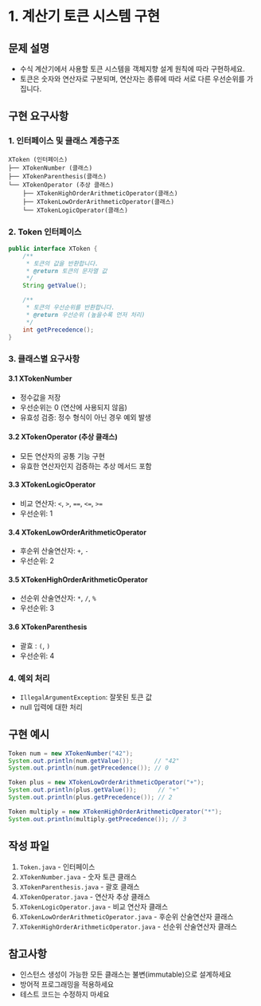 # 1. 계산기 토큰 시스템 구현

## 문제 설명

- 수식 계산기에서 사용할 토큰 시스템을 객체지향 설계 원칙에 따라 구현하세요.
- 토큰은 숫자와 연산자로 구분되며, 연산자는 종류에 따라 서로 다른 우선순위를 가집니다.

## 구현 요구사항

### 1. 인터페이스 및 클래스 계층구조

```
XToken (인터페이스)
├── XTokenNumber (클래스)
├── XTokenParenthesis(클래스)
└── XTokenOperator (추상 클래스)
    ├── XTokenHighOrderArithmeticOperator(클래스)
    ├── XTokenLowOrderArithmeticOperator(클래스)
    └── XTokenLogicOperator(클래스)
```

### 2. Token 인터페이스

```java
public interface XToken {
    /**
     * 토큰의 값을 반환합니다.
     * @return 토큰의 문자열 값
     */
    String getValue();

    /**
     * 토큰의 우선순위를 반환합니다.
     * @return 우선순위 (높을수록 먼저 처리)
     */
    int getPrecedence();
}
```

### 3. 클래스별 요구사항

#### 3.1 XTokenNumber
- 정수값을 저장
- 우선순위는 0 (연산에 사용되지 않음)
- 유효성 검증: 정수 형식이 아닌 경우 예외 발생

#### 3.2 XTokenOperator (추상 클래스)
- 모든 연산자의 공통 기능 구현
- 유효한 연산자인지 검증하는 추상 메서드 포함

#### 3.3 XTokenLogicOperator
- 비교 연산자: `<`, `>`, `==`, `<=`, `>=`
- 우선순위: 1

#### 3.4 XTokenLowOrderArithmeticOperator
- 후순위 산술연산자: `+`, `-`
- 우선순위: 2

#### 3.5 XTokenHighOrderArithmeticOperator
- 선순위 산술연산자: `*`, `/`, `%`
- 우선순위: 3

#### 3.6 XTokenParenthesis
- 괄효 : `(`, `)`
- 우선순위: 4

### 4. 예외 처리

- `IllegalArgumentException`: 잘못된 토큰 값
- null 입력에 대한 처리

## 구현 예시

```java
Token num = new XTokenNumber("42");
System.out.println(num.getValue());      // "42"
System.out.println(num.getPrecedence()); // 0

Token plus = new XTokenLowOrderArithmeticOperator("+");
System.out.println(plus.getValue());      // "+"
System.out.println(plus.getPrecedence()); // 2

Token multiply = new XTokenHighOrderArithmeticOperator("*");
System.out.println(multiply.getPrecedence()); // 3
```

## 작성 파일

1. `Token.java` - 인터페이스
2. `XTokenNumber.java` - 숫자 토큰 클래스
4. `XTokenParenthesis.java` - 괄호 클래스
3. `XTokenOperator.java` - 연산자 추상 클래스
4. `XTokenLogicOperator.java` - 비교 연산자 클래스
5. `XTokenLowOrderArithmeticOperator.java` - 후순위 산술연산자 클래스
6. `XTokenHighOrderArithmeticOperator.java` - 선순위 산술연산자 클래스

## 참고사항

- 인스턴스 생성이 가능한 모든 클래스는 불변(immutable)으로 설계하세요
- 방어적 프로그래밍을 적용하세요
- 테스트 코드는 수정하지 마세요